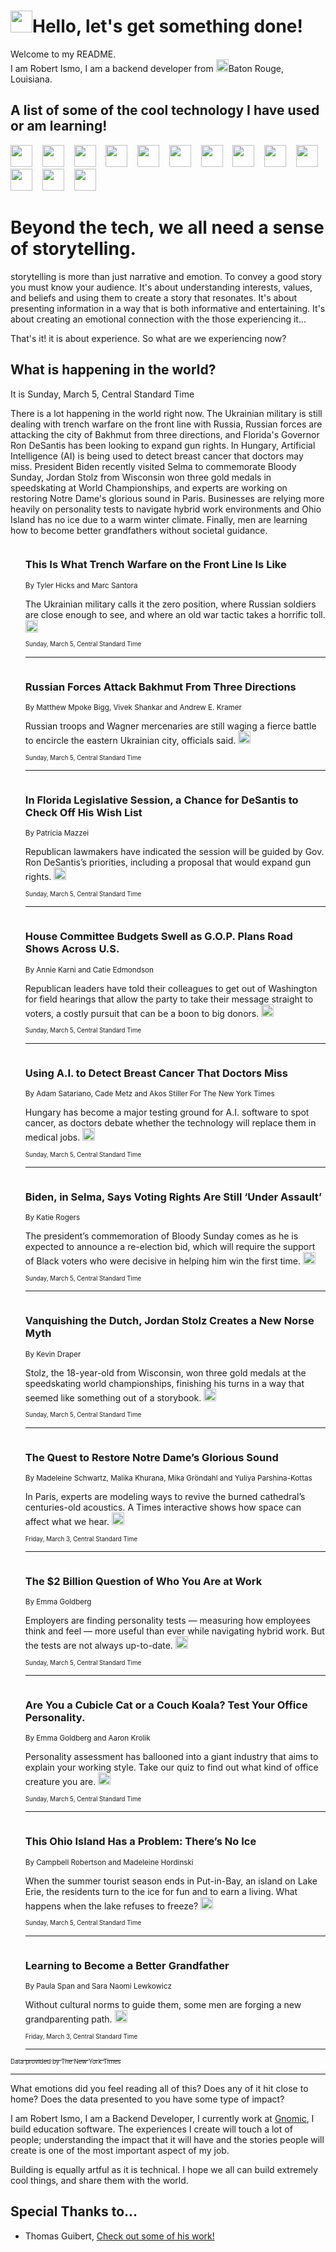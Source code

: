 <h1><img src="https://emojis.slackmojis.com/emojis/images/1643514375/3493/hot-coffee.gif?1643514375" width="35"/>Hello, let's get something done!</h1>

<p>Welcome to my README.<br/>
I am Robert Ismo, I am a backend developer from <img src="https://emojis.slackmojis.com/emojis/images/1638395689/50435/moulin_rouge.png?1638395689" width="20"/>Baton Rouge, Louisiana.</p>
<h2>A list of some of the cool technology I have used or am learning!</h2>
<p>
<img src="https://emojis.slackmojis.com/emojis/images/1643516091/21142/meow_bongotap.gif?1643516091" width="35" alt="">
<img src="https://img.shields.io/badge/Favorite%20Frontend%20Framework-SvelteKit-f83903" alt="">
<img src="https://img.shields.io/badge/Second%20Favorite-Vue-40b581" alt="">
<img src="https://img.shields.io/badge/Most%20Used%20Runtime-Nodejs-78b061" alt="">
<img src="https://emojis.slackmojis.com/emojis/images/1643517416/34482/fire.gif?1643517416" width="35" alt="">
<img src="https://img.shields.io/badge/Javascript%20But%20Better-Typescript-0078ca" alt="">
<img src="https://img.shields.io/badge/Favorite%20Language-Elixir-3e244d" alt="">
<img src="https://img.shields.io/badge/Containerize%20Everything-Docker-6ac9ef" alt="">
<img src="https://emojis.slackmojis.com/emojis/images/1643514596/5999/meow_party.gif?1643514596" width="35" alt="">
<img src="https://img.shields.io/badge/API%20Love%20Language-Graphql-de32a5" alt="">
<img src="https://img.shields.io/badge/Our%20Favorite%20Version%20Controller-Git-e94f33" alt="">
<img src="https://img.shields.io/badge/Favorite%20Database-Redis-d42d1d" alt="">
<img src="https://emojis.slackmojis.com/emojis/images/1643514559/5584/deployparrot.gif?1643514559" width="35" alt="">
<img src="https://img.shields.io/badge/Container%20Interstate-RabbitMQ-f66200" alt="">
<img src="https://img.shields.io/badge/Gotta%20Learn-Kubernetes-316adf" alt="">
<img src="https://img.shields.io/badge/Really%20Mature%20Now-WASM-654fef" alt="">
<img src="https://emojis.slackmojis.com/emojis/images/1666642497/61942/dance_vibe.gif?1666642497" width="35" alt="">
<img src="https://img.shields.io/badge/For%20My%20M1-ARM64-657d96" alt="">
<img src="https://img.shields.io/badge/Loving%20This%20So%20Much-TailwindCSS-17bcb5" alt="">
<img src="https://img.shields.io/badge/Cool%20Build%20Tool-Vite-f9cb24" alt="">
<img src="https://emojis.slackmojis.com/emojis/images/1669231376/62819/working-on-it.gif?1669231376" width="35" alt="">
<img src="https://img.shields.io/badge/Fun%20and%20Easy%20Database-MongoDB-5f8c49" alt="">
<img src="https://img.shields.io/badge/JS%20Life%20Support-NPM-c73737" alt="">
<img src="https://img.shields.io/badge/I%20Liked%20It-DynamoDB-0073b9" alt="">
<img src="https://emojis.slackmojis.com/emojis/images/1643514045/46/question.gif?1643514045" width="35" alt="">
<img src="https://img.shields.io/badge/cool-React-60d6f9" alt="">
<img src="https://img.shields.io/badge/Future%20Big%20Project-Lambda-f37e00" alt="">
<img src="https://img.shields.io/badge/NPM%20But%20Better-PNPM-f1aa07" alt="">
<img src="https://emojis.slackmojis.com/emojis/images/1643514943/9662/fbwow.gif?1643514943" width="35" alt="">
<img src="https://img.shields.io/badge/First%20Language-C-662079" alt="">
<img src="https://img.shields.io/badge/Where%20I%20Deploy%20Frontend-Vercel-000000" alt="">
<img src="https://img.shields.io/badge/Who%20Does%20not%20Want%20an%20App-Swift-f9492a" alt="">
<img src="https://emojis.slackmojis.com/emojis/images/1643514058/151/javascript.png?1643514058" width="35" alt="">
<img src="https://img.shields.io/badge/cool-Python-fbd542" alt="">
<img src="https://img.shields.io/badge/Favorite%20Something-Stripe-656cdc" alt="">
<img src="https://img.shields.io/badge/Of%20Course-HTML5-ed6327" alt="">
<img src="https://emojis.slackmojis.com/emojis/images/1660415405/60731/bomb.gif?1660415405" width="35" alt="">
<img src="https://img.shields.io/badge/hate-CSS-2964ec" alt="">
<img src="https://img.shields.io/badge/Learning-CircleCI-141215" alt="">
<img src="https://img.shields.io/badge/Learning-Rust-fbbb3b" alt="">
<img src="https://emojis.slackmojis.com/emojis/images/1660415397/60712/writing-hand.gif?1660415397" width="35" alt="">
<img src="https://img.shields.io/badge/Dev%20Browser%20of%20Choice-Firefox-cc4e26" alt="">
<img src="https://img.shields.io/badge/Recoverying%20From%20Windows-UNIX-1781e3" alt="">
<img src="https://img.shields.io/badge/LOVE-LogSeq-90c1c2" alt="">
<img src="https://emojis.slackmojis.com/emojis/images/1643514066/223/kirby.gif?1643514066" width="35" alt="">
<img src="https://img.shields.io/badge/Daily%20Driver-MacOS-e6e6e8" alt="">
<img src="https://img.shields.io/badge/Git%20Server-Github-000000" alt="">
<img src="https://img.shields.io/badge/enjoyable-EC2-f17428" alt="">
<img src="https://emojis.slackmojis.com/emojis/images/1643514239/2069/excited.gif?1643514239" width="35" alt="">
</p>
<h1>Beyond the tech, we all need a sense of storytelling.</h1>
<p>storytelling is more than just narrative and emotion. To convey a good story you must know your audience. It's about understanding interests, values, and beliefs and using them to create a story that resonates. It's about presenting information in a way that is both informative and entertaining. It's about creating an emotional connection with the those experiencing it...</p>
<p>That's it! it is about experience. So what are we experiencing now?</p>
<h2>What is happening in the world?</h2>
<p>It is Sunday, March 5, Central Standard Time</p>
<p>
There is a lot happening in the world right now. The Ukrainian military is still dealing with trench warfare on the front line with Russia, Russian forces are attacking the city of Bakhmut from three directions, and Florida&#39;s Governor Ron DeSantis has been looking to expand gun rights. In Hungary, Artificial Intelligence (AI) is being used to detect breast cancer that doctors may miss. President Biden recently visited Selma to commemorate Bloody Sunday, Jordan Stolz from Wisconsin won three gold medals in speedskating at World Championships, and experts are working on restoring Notre Dame&#39;s glorious sound in Paris. Businesses are relying more heavily on personality tests to navigate hybrid work environments and Ohio Island has no ice due to a warm winter climate. Finally, men are learning how to become better grandfathers without societal guidance.</p>
<ol>
<img src="https://img.shields.io/badge/-world-blue" alt="">
<h3>This Is What Trench Warfare on the Front Line Is Like</h3>
<sub>By Tyler Hicks and Marc Santora</sub>
<p>The Ukrainian military calls it the zero position, where Russian soldiers are close enough to see, and where an old war tactic takes a horrific toll.  <a href="https://nyti.ms/3ITh7Po"><img src="https://developer.nytimes.com/files/poweredby_nytimes_30b.png?v=1583354208352" height="20"></a></p>
<sub><sub>Sunday, March 5, Central Standard Time</sub></sub>
<hr/>
<img src="https://img.shields.io/badge/-world-blue" alt="">
<h3>Russian Forces Attack Bakhmut From Three Directions</h3>
<sub>By Matthew Mpoke Bigg, Vivek Shankar and Andrew E. Kramer</sub>
<p>Russian troops and Wagner mercenaries are still waging a fierce battle to encircle the eastern Ukrainian city, officials said.  <a href="https://nyti.ms/3ITX1on"><img src="https://developer.nytimes.com/files/poweredby_nytimes_30b.png?v=1583354208352" height="20"></a></p>
<sub><sub>Sunday, March 5, Central Standard Time</sub></sub>
<hr/>
<img src="https://img.shields.io/badge/-us-blue" alt="">
<h3>In Florida Legislative Session, a Chance for DeSantis to Check Off His Wish List</h3>
<sub>By Patricia Mazzei</sub>
<p>Republican lawmakers have indicated the session will be guided by Gov. Ron DeSantis’s priorities, including a proposal that would expand gun rights.  <a href="https://nyti.ms/3ZejQKl"><img src="https://developer.nytimes.com/files/poweredby_nytimes_30b.png?v=1583354208352" height="20"></a></p>
<sub><sub>Sunday, March 5, Central Standard Time</sub></sub>
<hr/>
<img src="https://img.shields.io/badge/-us-blue" alt="">
<h3>House Committee Budgets Swell as G.O.P. Plans Road Shows Across U.S.</h3>
<sub>By Annie Karni and Catie Edmondson</sub>
<p>Republican leaders have told their colleagues to get out of Washington for field hearings that allow the party to take their message straight to voters, a costly pursuit that can be a boon to big donors.  <a href="https://nyti.ms/3JeTtOH"><img src="https://developer.nytimes.com/files/poweredby_nytimes_30b.png?v=1583354208352" height="20"></a></p>
<sub><sub>Sunday, March 5, Central Standard Time</sub></sub>
<hr/>
<img src="https://img.shields.io/badge/-technology-blue" alt="">
<h3>Using A.I. to Detect Breast Cancer That Doctors Miss</h3>
<sub>By Adam Satariano, Cade Metz and Akos Stiller For The New York Times</sub>
<p>Hungary has become a major testing ground for A.I. software to spot cancer, as doctors debate whether the technology will replace them in medical jobs.  <a href="https://nyti.ms/3ZscOlh"><img src="https://developer.nytimes.com/files/poweredby_nytimes_30b.png?v=1583354208352" height="20"></a></p>
<sub><sub>Sunday, March 5, Central Standard Time</sub></sub>
<hr/>
<img src="https://img.shields.io/badge/-us-blue" alt="">
<h3>Biden, in Selma, Says Voting Rights Are Still ‘Under Assault’</h3>
<sub>By Katie Rogers</sub>
<p>The president’s commemoration of Bloody Sunday comes as he is expected to announce a re-election bid, which will require the support of Black voters who were decisive in helping him win the first time.  <a href="https://nyti.ms/3Zohd8I"><img src="https://developer.nytimes.com/files/poweredby_nytimes_30b.png?v=1583354208352" height="20"></a></p>
<sub><sub>Sunday, March 5, Central Standard Time</sub></sub>
<hr/>
<img src="https://img.shields.io/badge/-sports-blue" alt="">
<h3>Vanquishing the Dutch, Jordan Stolz Creates a New Norse Myth</h3>
<sub>By Kevin Draper</sub>
<p>Stolz, the 18-year-old from Wisconsin, won three gold medals at the speedskating world championships, finishing his turns in a way that seemed like something out of a storybook.  <a href="https://nyti.ms/3SPzJ7v"><img src="https://developer.nytimes.com/files/poweredby_nytimes_30b.png?v=1583354208352" height="20"></a></p>
<sub><sub>Sunday, March 5, Central Standard Time</sub></sub>
<hr/>
<img src="https://img.shields.io/badge/-magazine-blue" alt="">
<h3>The Quest to Restore Notre Dame’s Glorious Sound</h3>
<sub>By Madeleine Schwartz, Malika Khurana, Mika Gröndahl and Yuliya Parshina-Kottas</sub>
<p>In Paris, experts are modeling ways to revive the burned cathedral’s centuries-old acoustics. A Times interactive shows how space can affect what we hear.  <a href="https://nyti.ms/3T2TQiZ"><img src="https://developer.nytimes.com/files/poweredby_nytimes_30b.png?v=1583354208352" height="20"></a></p>
<sub><sub>Friday, March 3, Central Standard Time</sub></sub>
<hr/>
<img src="https://img.shields.io/badge/-business-blue" alt="">
<h3>The $2 Billion Question of Who You Are at Work</h3>
<sub>By Emma Goldberg</sub>
<p>Employers are finding personality tests — measuring how employees think and feel — more useful than ever while navigating hybrid work. But the tests are not always up-to-date.  <a href="https://nyti.ms/3ZxFTeO"><img src="https://developer.nytimes.com/files/poweredby_nytimes_30b.png?v=1583354208352" height="20"></a></p>
<sub><sub>Sunday, March 5, Central Standard Time</sub></sub>
<hr/>
<img src="https://img.shields.io/badge/-business-blue" alt="">
<h3>Are You a Cubicle Cat or a Couch Koala? Test Your Office Personality.</h3>
<sub>By Emma Goldberg and Aaron Krolik</sub>
<p>Personality assessment has ballooned into a giant industry that aims to explain your working style. Take our quiz to find out what kind of office creature you are.  <a href="https://nyti.ms/3yg0ysi"><img src="https://developer.nytimes.com/files/poweredby_nytimes_30b.png?v=1583354208352" height="20"></a></p>
<sub><sub>Sunday, March 5, Central Standard Time</sub></sub>
<hr/>
<img src="https://img.shields.io/badge/-us-blue" alt="">
<h3>This Ohio Island Has a Problem: There’s No Ice</h3>
<sub>By Campbell Robertson and Madeleine Hordinski</sub>
<p>When the summer tourist season ends in Put-in-Bay, an island on Lake Erie, the residents turn to the ice for fun and to earn a living. What happens when the lake refuses to freeze?  <a href="https://nyti.ms/3kJla9c"><img src="https://developer.nytimes.com/files/poweredby_nytimes_30b.png?v=1583354208352" height="20"></a></p>
<sub><sub>Sunday, March 5, Central Standard Time</sub></sub>
<hr/>
<img src="https://img.shields.io/badge/-well-blue" alt="">
<h3>Learning to Become a Better Grandfather</h3>
<sub>By Paula Span and Sara Naomi Lewkowicz</sub>
<p>Without cultural norms to guide them, some men are forging a new grandparenting path.  <a href="https://nyti.ms/3J8XqVa"><img src="https://developer.nytimes.com/files/poweredby_nytimes_30b.png?v=1583354208352" height="20"></a></p>
<sub><sub>Friday, March 3, Central Standard Time</sub></sub>
<hr/>
</ol>
<a href="https://developer.nytimes.com"><sub><sub>Data provided by The New York Times</sub></sub></a>
<hr/>
<p>What emotions did you feel reading all of this? Does any of it hit close to home? Does the data presented to you have some type of impact?</p>
<p>I am Robert Ismo, I am a Backend Developer, I currently work at <a href="https://gnomic.education/">Gnomic</a>, I build education software. The experiences I create will touch a lot of people; understanding the impact that it will have and the stories people will create is one of the most important aspect of my job.</p>
<p>Building is equally artful as it is technical. I hope we all can build extremely cool things, and share them with the world.</p>
<h2>Special Thanks to...</h2>
<ul>
<li>Thomas Guibert, <a href="https://github.com/thmsgbrt/thmsgbrt">Check out some of his work!</a></li>
</ul>